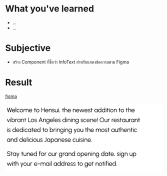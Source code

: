 # What you've learned

-   ...
-   ...

# Subjective

-   สร้าง Component ที่ชื่อว่า InfoText สำหรับแสดงข้อความตาม Figma

# Result

[figma](<https://www.figma.com/file/pYPoXyuTFZ1FBvn5teIz8D/XIDE-Hensui---Business-Landing-Page-UI-Template-(Community)-(Copy)?type=design&node-id=302-251&mode=design&t=6UNGU3b74ukUNVuD-0>)

![preview](./image.png)

